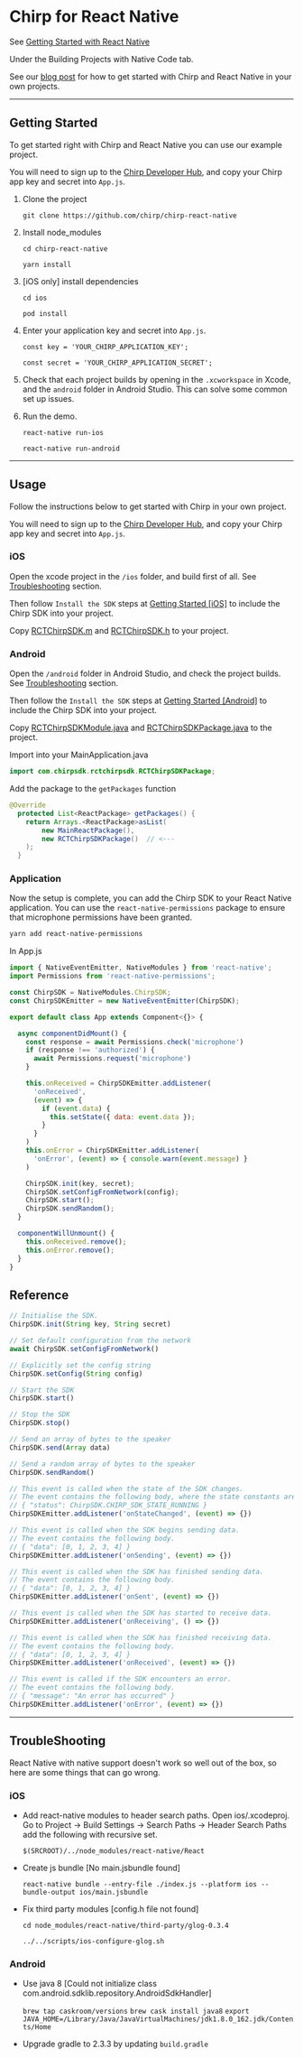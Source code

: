 # Chirp for React Native

See [Getting Started with React Native](https://facebook.github.io/react-native/docs/getting-started.html)

Under the Building Projects with Native Code tab.

See our [blog post](https://blog.chirp.io/chirp-react-native) for how to get
started with Chirp and React Native in your own projects.

----

## Getting Started

To get started right with Chirp and React Native you can use our example project.

You will need to sign up to the [Chirp Developer Hub](https://developers.chirp.io/sign-up),
and copy your Chirp app key and secret into `App.js`.

1. Clone the project

    `git clone https://github.com/chirp/chirp-react-native`

2. Install node_modules

    `cd chirp-react-native`

    `yarn install`

3. [iOS only] install dependencies

    `cd ios`

    `pod install`

4. Enter your application key and secret into `App.js`.

    `const key = 'YOUR_CHIRP_APPLICATION_KEY';`

    `const secret = 'YOUR_CHIRP_APPLICATION_SECRET';`

5. Check that each project builds by opening in the `.xcworkspace` in Xcode,
and the `android` folder in Android Studio. This can solve some common set up issues.

6. Run the demo.

    `react-native run-ios`

    `react-native run-android`


----

## Usage

Follow the instructions below to get started with Chirp in your own project.

You will need to sign up to the [Chirp Developer Hub](https://developers.chirp.io/sign-up),
and copy your Chirp app key and secret into `App.js`.

### iOS

Open the xcode project in the `/ios` folder, and build first of all.
See [Troubleshooting](https://github.com/chirp/chirp-react-native/#troubleshooting) section.

Then follow `Install the SDK` steps at [Getting Started [iOS]](https://developers.chirp.io/docs/getting-started/ios/) to include the Chirp SDK into your project.

Copy [RCTChirpSDK.m](https://github.com/chirp/chirp-react-native/blob/master/ios/RCTChirpSDK.m) and [RCTChirpSDK.h](https://github.com/chirp/chirp-react-native/blob/master/ios/RCTChirpSDK.h) to your project.


### Android

Open the `/android` folder in Android Studio, and check the project builds.
See [Troubleshooting](https://github.com/chirp/chirp-react-native/#troubleshooting) section.

Then follow the `Install the SDK` steps at [Getting Started [Android]](https://developers.chirp.io/docs/getting-started/android/) to include the Chirp SDK into your project.

Copy [RCTChirpSDKModule.java](https://github.com/chirp/chirp-react-native/blob/master/android/app/src/main/java/com/chirpreactnative/RCTChirpSDKModule.java) and [RCTChirpSDKPackage.java](https://github.com/chirp/chirp-react-native/blob/master/android/app/src/main/java/com/chirpreactnative/RCTChirpSDKModule.java) to the project.

Import into your MainApplication.java

```java
import com.chirpsdk.rctchirpsdk.RCTChirpSDKPackage;
```

Add the package to the `getPackages` function

```java
@Override
  protected List<ReactPackage> getPackages() {
    return Arrays.<ReactPackage>asList(
        new MainReactPackage(),
        new RCTChirpSDKPackage()  // <---
    );
  }
```


### Application

Now the setup is complete, you can add the Chirp SDK to your React Native application.
You can use the `react-native-permissions` package to ensure that microphone permissions
have been granted.

```bash
yarn add react-native-permissions
```

In App.js

```javascript
import { NativeEventEmitter, NativeModules } from 'react-native';
import Permissions from 'react-native-permissions';

const ChirpSDK = NativeModules.ChirpSDK;
const ChirpSDKEmitter = new NativeEventEmitter(ChirpSDK);

export default class App extends Component<{}> {

  async componentDidMount() {
    const response = await Permissions.check('microphone')
    if (response !== 'authorized') {
      await Permissions.request('microphone')
    }

    this.onReceived = ChirpSDKEmitter.addListener(
      'onReceived',
      (event) => {
        if (event.data) {
          this.setState({ data: event.data });
        }
      }
    )
    this.onError = ChirpSDKEmitter.addListener(
      'onError', (event) => { console.warn(event.message) }
    )

    ChirpSDK.init(key, secret);
    ChirpSDK.setConfigFromNetwork(config);
    ChirpSDK.start();
    ChirpSDK.sendRandom();
  }

  componentWillUnmount() {
    this.onReceived.remove();
    this.onError.remove();
  }
}
```

## Reference


```javascript
// Initialise the SDK.
ChirpSDK.init(String key, String secret)

// Set default configuration from the network
await ChirpSDK.setConfigFromNetwork()

// Explicitly set the config string
ChirpSDK.setConfig(String config)

// Start the SDK
ChirpSDK.start()

// Stop the SDK
ChirpSDK.stop()

// Send an array of bytes to the speaker
ChirpSDK.send(Array data)

// Send a random array of bytes to the speaker
ChirpSDK.sendRandom()

// This event is called when the state of the SDK changes.
// The event contains the following body, where the state constants are accessible from the ChirpSDK interface.
// { "status": ChirpSDK.CHIRP_SDK_STATE_RUNNING }
ChirpSDKEmitter.addListener('onStateChanged', (event) => {})

// This event is called when the SDK begins sending data.
// The event contains the following body.
// { "data": [0, 1, 2, 3, 4] }
ChirpSDKEmitter.addListener('onSending', (event) => {})

// This event is called when the SDK has finished sending data.
// The event contains the following body.
// { "data": [0, 1, 2, 3, 4] }
ChirpSDKEmitter.addListener('onSent', (event) => {})

// This event is called when the SDK has started to receive data.
ChirpSDKEmitter.addListener('onReceiving', () => {})

// This event is called when the SDK has finished receiving data.
// The event contains the following body.
// { "data": [0, 1, 2, 3, 4] }
ChirpSDKEmitter.addListener('onReceived', (event) => {})

// This event is called if the SDK encounters an error.
// The event contains the following body.
// { "message": "An error has occurred" }
ChirpSDKEmitter.addListener('onError', (event) => {})

```

----

## TroubleShooting

React Native with native support doesn't work so well out of the box, so here
are some things that can go wrong.

### iOS

- Add react-native modules to header search paths. Open ios/<project>.xcodeproj.
Go to Project -> Build Settings -> Search Paths -> Header Search Paths
add the following with recursive set.

    `$(SRCROOT)/../node_modules/react-native/React`

- Create js bundle [No main.jsbundle found]

    `react-native bundle --entry-file ./index.js --platform ios --bundle-output ios/main.jsbundle`

- Fix third party modules [config.h file not found]

    `cd node_modules/react-native/third-party/glog-0.3.4`

    `../../scripts/ios-configure-glog.sh`

### Android

- Use java 8
[Could not initialize class com.android.sdklib.repository.AndroidSdkHandler]

    `brew tap caskroom/versions`
    `brew cask install java8`
    `export JAVA_HOME=/Library/Java/JavaVirtualMachines/jdk1.8.0_162.jdk/Contents/Home`

- Upgrade gradle to 2.3.3 by updating `build.gradle`
